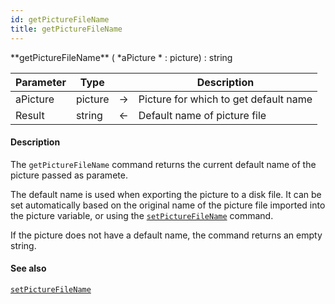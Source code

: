 ```yaml
---
id: getPictureFileName
title: getPictureFileName
---
```



<!-- REF #_command_.getPictureFileName.Syntax -->**getPictureFileName** ( *aPicture * : picture) : string <!-- END REF -->


<!-- REF #_command_.getPictureFileName.Params -->
|Parameter|Type||Description|
|---------|--- |:---:|------|
|aPicture|picture|->|Picture for which to get default name|
|Result|string|<-|Default name of picture file|
<!-- END REF -->

#### Description

The `getPictureFileName` command <!-- REF #_command_.getPictureFileName.Summary -->returns the current default name of the picture passed as paramete<!-- END REF -->.

The default name is used when exporting the picture to a disk file. It can be set automatically based on the original name of the picture file imported into the picture variable, or using the [`setPictureFileName`](#setpicturefilename) command.

If the picture does not have a default name, the command returns an empty string.

#### See also

[`setPictureFileName`](#setpicturefilename)
